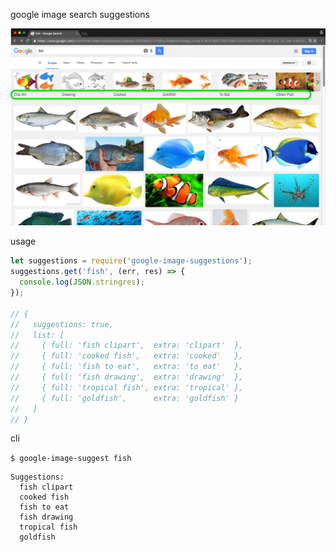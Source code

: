 google image search suggestions

![](screenshot.jpg)

usage

```js
let suggestions = require('google-image-suggestions');
suggestions.get('fish', (err, res) => {
  console.log(JSON.stringres);
});

// {
//   suggestions: true,
//   list: [
//     { full: 'fish clipart',  extra: 'clipart'  },
//     { full: 'cooked fish',   extra: 'cooked'   },
//     { full: 'fish to eat',   extra: 'to eat'   },
//     { full: 'fish drawing',  extra: 'drawing'  },
//     { full: 'tropical fish', extra: 'tropical' },
//     { full: 'goldfish',      extra: 'goldfish' }
//   ]
// }

```

cli

`$ google-image-suggest fish`

```
Suggestions:
  fish clipart
  cooked fish
  fish to eat
  fish drawing
  tropical fish
  goldfish
```
